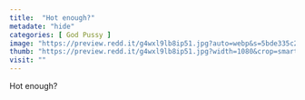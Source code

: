 ```yaml
---
title:  "Hot enough?"
metadate: "hide"
categories: [ God Pussy ]
image: "https://preview.redd.it/g4wxl9lb8ip51.jpg?auto=webp&s=5bde335c28236a62944d0f98abdb72318fe1fe4e"
thumb: "https://preview.redd.it/g4wxl9lb8ip51.jpg?width=1080&crop=smart&auto=webp&s=26d232dfc4d8ddbaef019848d1342958c8c926ae"
visit: ""
---
```

Hot enough?
